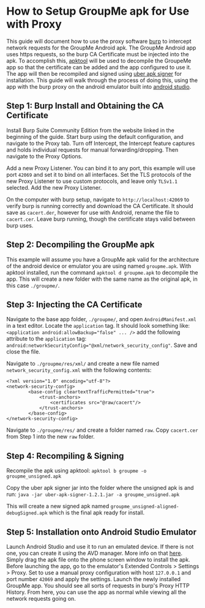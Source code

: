 # How to Setup GroupMe apk for Use with Proxy
This guide will document how to use the proxy software [burp](https://portswigger.net/burp) to intercept network requests for the GroupMe Android apk. The GroupMe Android app uses https requests, so the burp CA Certificate must be injected into the apk. To accomplish this, [apktool](https://ibotpeaches.github.io/Apktool/) will be used to decompile the GroupeMe app so that the certificate can be added and the app configured to use it. The app will then be recompiled and signed using [uber apk signer](https://github.com/patrickfav/uber-apk-signer/releases/tag/v1.2.1) for installation. This guide will walk through the process of doing this, using the app with the burp proxy on the android emulator built into [android studio](https://developer.android.com/studio).
## Step 1: Burp Install and Obtaining the CA Certificate
Install Burp Suite Community Edition from the website linked in the beginning of the guide. Start burp using the default configuration, and navigate to the Proxy tab. Turn off Intercept, the Intercept feature captures and holds individual requests for manual forwarding/dropping. Then navigate to the Proxy Options. 

Add a new Proxy Listener. You can bind it to any port, this example will use port `42069` and set it to bind on all interfaces. Set the TLS protocols of the new Proxy Listener to use custom protocols, and leave only `TLSv1.1` selected. Add the new Proxy Listener.

On the computer with burp setup, navigate to `http://localhost:42069` to verify burp is running correctly and download the CA Certificate. It should save as `cacert.der`, however for use with Android, rename the file to `cacert.cer`. Leave burp running, though the certificate stays valid between burp uses.
## Step 2: Decompiling the GroupMe apk
This example will assume you have a GroupMe apk valid for the architecture of the android device or emulator you are using named `groupme.apk`. With apktool installed, run the command `apktool d groupme.apk` to decompile the app. This will create a new folder with the same name as the original apk, in this case `./groupme/`.
## Step 3: Injecting the CA Certificate

Navigate to the base app folder, `./groupme/`, and open `AndroidManifest.xml` in a text editor. Locate the `application` tag. It should look something like: `<application android:allowBackup="false" ... />` add the following attribute to the `application` tag: `android:networkSecurityConfig="@xml/network_security_config"`. Save and close the file.

Navigate to `./groupme/res/xml/` and create a new file named `network_security_config.xml` with the following contents:
```
<?xml version="1.0" encoding="utf-8"?>
<network-security-config>
		<base-config cleartextTrafficPermitted="true">
		    <trust-anchors>
		        <certificates src="@raw/cacert"/>
		    </trust-anchors>
		</base-config>
</network-security-config>
```

Navigate to `./groupme/res/` and create a folder named `raw`. Copy `cacert.cer` from Step 1 into the new `raw` folder.
## Step 4: Recompiling & Signing
Recompile the apk using apktool:
`apktool b groupme -o groupme_unsigned.apk`

Copy the uber apk signer jar into the folder where the unsigned apk is and run:
`java -jar uber-apk-signer-1.2.1.jar -a groupme_unsigned.apk`

This will create a new signed apk named `groupme_unsigned-aligned-debugSigned.apk` which is the final apk ready for install.
## Step 5: Installation onto Android Studio Emulator
Launch Android Studio and use it to run an emulated device. If there is not one, you can create it using the AVD manager. More info on that [here](https://developer.android.com/studio/run/emulator).
Simply drag the apk file onto the phone screen window to install the apk. Before launching the app, go to the emulator's Extended Controls > Settings > Proxy. Set to use a manual proxy configuration with host `127.0.0.1` and port number `42069` and apply the settings. Launch the newly installed GroupMe app. You should see all sorts of requests in burp's Proxy HTTP History. From here, you can use the app as normal while viewing all the network requests going on.


